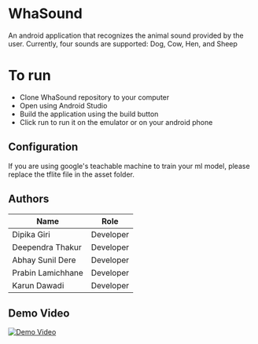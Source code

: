 # WhaSound
 An android application that recognizes the animal sound provided by the user. 
 Currently, four sounds are supported: Dog, Cow, Hen, and Sheep
 
# To run 
* Clone WhaSound repository to your computer 
* Open using Android Studio 
* Build the application using the build button 
* Click run to run it on the emulator or on your android phone 

## Configuration 
If you are using google's teachable machine to train your ml model, please replace the tflite file in the asset folder. 

## Authors 

| Name              	| Role      	|
|-------------------	|-----------	|
| Dipika Giri       	| Developer 	|
| Deependra Thakur  	| Developer 	|
| Abhay Sunil Dere  	| Developer 	|
| Prabin Lamichhane 	| Developer 	|
| Karun Dawadi      	| Developer 	|

## Demo Video 

[![Demo Video](https://i9.ytimg.com/vi/q-uNSdnV0nM/mq3.jpg?sqp=CLSkkIUG&rs=AOn4CLA_DSwjC8xOr8fmjm1JYnNnDMu4pg)](https://www.youtube.com/embed/q-uNSdnV0nM)
